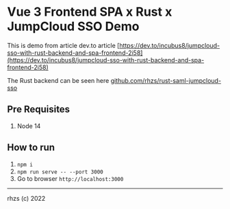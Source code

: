 # Vue 3 Frontend SPA x Rust x JumpCloud SSO Demo

This is demo from article dev.to article [https://dev.to/incubus8/jumpcloud-sso-with-rust-backend-and-spa-frontend-2i58](https://dev.to/incubus8/jumpcloud-sso-with-rust-backend-and-spa-frontend-2i58)

The Rust backend can be seen here [github.com/rhzs/rust-saml-jumpcloud-sso](github.com/rhzs/rust-saml-jumpcloud-sso)

## Pre Requisites

1. Node 14

## How to run

1. `npm i`
2. `npm run serve -- --port 3000`
3. Go to browser `http://localhost:3000`

---

rhzs (c) 2022

